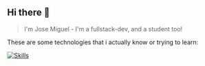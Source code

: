 ## Hi there 👋

> I'm Jose Miguel - I'm a fullstack-dev, and a student too!

These are some technologies that i actually know or trying to learn:

[![Skills](https://skillicons.dev/icons?i=js,html,css,java,kotlin,md,nodejs,react,vite,mysql,mongodb,docker&perline=4)](https://skillicons.dev)

<!--
**jvazmor497/jvazmor497** is a ✨ _special_ ✨ repository because its `README.md` (this file) appears on your GitHub profile.

Here are some ideas to get you started:

- 🔭 I’m currently working on ...
- 🌱 I’m currently learning ...
- 👯 I’m looking to collaborate on ...
- 🤔 I’m looking for help with ...
- 💬 Ask me about ...
- 📫 How to reach me: ...
- 😄 Pronouns: ...
- ⚡ Fun fact: ...
-->
